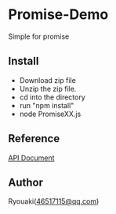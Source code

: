 # Promise-Demo
Simple for promise

## Install

- Download zip file 
- Unzip the zip file.
- cd into the directory
- run "npm install"
- node PromiseXX.js

## Reference
[API Document](https://developer.mozilla.org/en-US/docs/Web/JavaScript/Reference/Global_Objects/Promise)

## Author
Ryouaki(46517115@qq.com)
